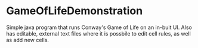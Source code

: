 # GameOfLifeDemonstration

Simple java program that runs Conway's Game of Life on an in-buit UI. Also has editable, external text files where it is possbile to edit cell rules, as well as add new cells.
